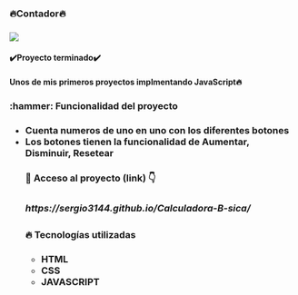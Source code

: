 <h3 align="left">🔥Contador🔥<h3>
  <p align="left">
  <img align="center" src="https://img.shields.io/badge/license-Unlicense-blue.svg">
</p>
  
<h4 align="left">
✔️Proyecto terminado✔️
</h4>
<h4 aling='left'>
  Unos de mis primeros proyectos implmentando JavaScript🔥
<h4>
<h3>:hammer: Funcionalidad del proyecto<h3>
 <ul>
    <li>Cuenta numeros de uno en uno con los diferentes botones
    <li>Los botones tienen la funcionalidad de Aumentar, Disminuir, Resetear
      
<h4> 📁 Acceso al proyecto (link) 👇<h3>
   <h5>https://sergio3144.github.io/Calculadora-B-sica/
<h4> 🔥 Tecnologías utilizadas <h4>

  <ul>
    <li> HTML
    <li> CSS
    <li> JAVASCRIPT
